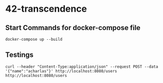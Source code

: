 # 42-transcendence

## Start Commands for docker-compose file
`docker-compose up --build`

## Testings
`curl --header "Content-Type:application/json" --request POST --data '{"name":"acharlas"}' http://localhost:8080/users`
`http://localhost:8080/users`